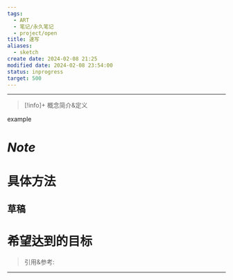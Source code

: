 ```yaml
---
tags:
  - ART
  - 笔记/永久笔记
  - project/open
title: 速写
aliases:
  - sketch
create date: 2024-02-08 21:25
modified date: 2024-02-08 23:54:00
status: inprogress
target: 500
---
```



---
> [!info]+ 概念简介&定义
> 
example


# ***Note***


# 具体方法
## 草稿


# 希望达到的目标


> 引用&参考:
>[^1]:  [[2024-02-08_周四#^967d0f|]]


---




 
 